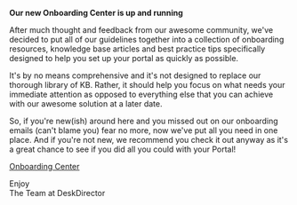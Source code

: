 **Our new Onboarding Center is up and running**

After much thought and feedback from our awesome community, we've decided to put all of our guidelines together into a collection of onboarding resources, knowledge base articles and best practice tips specifically designed to help you set up your portal as quickly as possible.

It's by no means comprehensive and it's not designed to replace our thorough library of KB. Rather, it should help you focus on what needs your immediate attention as opposed to everything else that you can achieve with our awesome solution at a later date.


So, if you're new(ish) around here and you missed out on our onboarding emails (can't blame you) fear no more, now we've put all you need in one place.
And if you're not new, we recommend you check it out anyway as it's a great chance to see if you did all you could with your Portal!

[Onboarding Center](https://www.deskdirector.com/onboarding)

Enjoy  
The Team at DeskDirector
